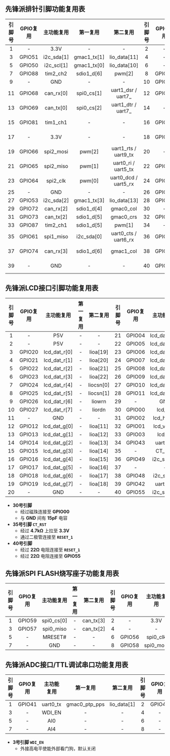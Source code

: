 <!--
 * @Author: Ilikara 3435193369@qq.com
 * @Date: 2025-01-17 18:44:43
 * @LastEditors: Ilikara 3435193369@qq.com
 * @LastEditTime: 2025-02-14 09:55:48
 * @FilePath: /ls2k0300_peripheral_library/先锋派引脚功能复用表.md
 * @Description: 
 * Copyright (c) 2024 by ilikara 3435193369@qq.com
 *
 * This program is free software: you can redistribute it and/or modify
 * it under the terms of the GNU General Public License as published by
 * the Free Software Foundation, either version 3 of the License, or
 * (at your option) any later version.
 *
 * This program is distributed in the hope that it will be useful,
 * but WITHOUT ANY WARRANTY; without even the implied warranty of
 * MERCHANTABILITY or FITNESS FOR A PARTICULAR PURPOSE. See the
 * GNU General Public License for more details.
 *
 * You should have received a copy of the GNU General Public License
 * along with this program. If not, see <https://www.gnu.org/licenses/>.
-->
## 先锋派排针引脚功能复用表

| 引脚号 | GPIO复用 | 主功能复用 |  第一复用   |       第二复用       | 引脚号 | GPIO复用 | 主功能复用 |   第一复用   |       第二复用       |
| :----: | :------: | :--------: | :---------: | :------------------: | :----: | :------: | :--------: | :----------: | :------------------: |
|   1    |    -     |    3.3V    |      -      |          -           |   2    |    -     |     5V     |      -       |          -           |
|   3    |  GPIO51  | i2c_sda[1] | gmac1_tx[1] |     lio_data[11]     |   4    |    -     |     5V     |      -       |          -           |
|   5    |  GPIO50  | i2c_scl[1] | gmac1_tx[0] |     lio_data[10]     |   6    |    -     |    GND     |      -       |          -           |
|   7    |  GPIO88  |  tim2_ch2  | sdio1_d[6]  |        pwm[2]        |   8    |  GPIO44  |  uart2_tx  | gmac1_rx_ctl |     lio_data[4]      |
|   9    |    -     |    GND     |      -      |          -           |   10   |  GPIO45  |  uart2_rx  | gmac1_rx[0]  |     lio_data[5]      |
|   11   |  GPIO68  | can_rx[0]  | spi0_cs[1]  |  uart1_dsr / uart7_  |   12   |  GPIO63  |  spi1_cs   |  i2c_sda[1]  | uart0_dtr / uart4_tx |
|   13   |  GPIO69  | can_tx[0]  | spi0_cs[2]  |  uart1_dtr / uart7_  |   14   |    -     |    GND     |      -       |          -           |
|   15   |  GPIO81  |  tim1_ch1  |      -      |          -           |   16   |  GPIO70  | can_rx[1]  |  spi0_cs[3]  |  uart1_dcd / uart8_  |
|   17   |    -     |    3.3V    |      -      |          -           |   18   |  GPIO71  | can_tx[1]  |      -       |  uart1_ri / uart8_   |
|   19   |  GPIO66  | spi2_mosi  |   pwm[2]    | uart1_rts / uart9_tx |   20   |    -     |    GND     |      -       |          -           |
|   21   |  GPIO65  | spi2_miso  |   pwm[1]    | uart0_ri / uart5_tx  |   22   |  GPIO84  | tim1_ch1n  |  spi3_mosi   |      i2c_scl[3]      |
|   23   |  GPIO64  |  spi2_clk  |   pwm[0]    | uart0_dcd / uart5_rx |   24   |  GPIO67  |  spi2_cs   |    pwm[3]    | uart1_cts / uart9_rx |
|   25   |    -     |    GND     |      -      |          -           |   26   |  GPIO85  | tim1_ch2n  |   spi3_cs    |      i2c_sda[3]      |
|   27   |  GPIO53  | i2c_sda[2] | gmac1_tx[3] |     lio_data[13]     |   28   |  GPIO52  | i2c_scl[2] | gmac1_tx[2]  |     lio_data[12]     |
|   29   |  GPIO72  | can_rx[2]  | sdio1_d[4]  |      gmac0_col       |   30   |    -     |    GND     |      -       |          -           |
|   31   |  GPIO73  | can_tx[2]  | sdio1_d[5]  |      gmac0_crs       |   32   |  GPIO86  | tim1_ch3n  |  sdio1_d[4]  |        pwm[0]        |
|   33   |  GPIO87  |  tim2_ch1  | sdio1_d[5]  |        pwm[1]        |   34   |    -     |    GND     |      -       |          -           |
|   35   |  GPIO61  | spi1_miso  | i2c_sda[0]  | uart0_cts / uart6_rx |   36   |  GPIO75  | can_tx[3]  |  sdio1_d[7]  |      gmac1_crs       |
|   37   |  GPIO74  | can_rx[3]  | sdio1_d[6]  |      gmac1_col       |   38   |  GPIO62  | spi1_mosi  |  i2c_scl[1]  | uart0_dsr / uart4_rx |
|   39   |    -     |    GND     |      -      |          -           |   40   |  GPIO60  |  spi1_clk  |  i2c_scl[0]  | uart0_rts / uart6_tx |


## 先锋派LCD接口引脚功能复用表

| 引脚号 | GPIO复用 |  主功能复用  | 第一复用 | 第二复用  | 引脚号 | GPIO复用 |  主功能复用  |    第一复用    |   第二复用   |
| :----: | :------: | :----------: | :------: | :-------: | :----: | :------: | :----------: | :------------: | :----------: |
|   1    |    -     |     P5V      |    -     |     -     |   21   |  GPIO04  | lcd_dat_b[0] |       -        |   lioa[3]    |
|   2    |    -     |     P5V      |    -     |     -     |   22   |  GPIO05  | lcd_dat_b[1] |       -        |   lioa[4]    |
|   3    |  GPIO20  | lcd_dat_r[0] |    -     | lioa[19]  |   23   |  GPIO06  | lcd_dat_b[2] |       -        |   lioa[5]    |
|   4    |  GPIO21  | lcd_dat_r[1] |    -     | lioa[20]  |   24   |  GPIO07  | lcd_dat_b[3] |       -        |   lioa[6]    |
|   5    |  GPIO22  | lcd_dat_r[2] |    -     | lioa[21]  |   25   |  GPIO08  | lcd_dat_b[4] |       -        |   lioa[7]    |
|   6    |  GPIO23  | lcd_dat_r[3] |    -     | lioa[22]  |   26   |  GPIO09  | lcd_dat_b[5] |       -        |   lioa[8]    |
|   7    |  GPIO24  | lcd_dat_r[4] |    -     | liocsn[0] |   27   |  GPIO10  | lcd_dat_b[6] |       -        |   lioa[9]    |
|   8    |  GPIO25  | lcd_dat_r[5] |    -     | liocsn[1] |   28   |  GPIO11  | lcd_dat_b[7] |       -        |   lioa[10]   |
|   9    |  GPIO26  | lcd_dat_r[6] |    -     |  liowrn   |   29   |    -     |     GND      |       -        |      -       |
|   10   |  GPIO27  | lcd_dat_r[7] |    -     |  liordn   |   30   |  GPIO00  |   lcd_clk    |       -        |      -       |
|   11   |    -     |     GND      |    -     |     -     |   31   |  GPIO02  |  lcd_hsync   |       -        |   lioa[1]    |
|   12   |  GPIO12  | lcd_dat_g[0] |    -     | lioa[11]  |   32   |  GPIO01  |  lcd_vsync   |       -        |   lioa[0]    |
|   13   |  GPIO13  | lcd_dat_g[1] |    -     | lioa[12]  |   33   |  GPIO03  |    lcd_en    |       -        |   lioa[2]    |
|   14   |  GPIO14  | lcd_dat_g[2] |    -     | lioa[13]  |   34   |  GPIO43  |   uart1_tx   | gmac1_ptp_pps  | lio_data[3]  |
|   15   |  GPIO15  | lcd_dat_g[3] |    -     | lioa[14]  |   35   |    -     |    CT_RST    |       -        |      -       |
|   16   |  GPIO16  | lcd_dat_g[4] |    -     | lioa[15]  |   36   |  GPIO49  |  i2c_sda[0]  |  gmac1_tx_ctl  | lio_data[9]  |
|   17   |  GPIO17  | lcd_dat_g[5] |    -     | lioa[16]  |   37   |    -     |      -       |       -        |      -       |
|   18   |  GPIO18  | lcd_dat_g[6] |    -     | lioa[17]  |   38   |  GPIO48  |  i2c_scl[0]  |  gmac1_rx[3]   | lio_data[8]  |
|   19   |  GPIO19  | lcd_dat_g[7] |    -     | lioa[18]  |   39   |  GPIO42  |   uart1_rx   | gmac1_ptp_trig | lio_data[2]  |
|   20   |    -     |     GND      |    -     |     -     |   40   |  GPIO55  |  i2c_sda[3]  |   gmac1_mdio   | lio_data[15] |

- **30号引脚**
  - 经过磁珠连接至 **GPIO00**
  - 与 **GND** 间有 **15pF** 电容
- **35号引脚 `CT_RST`**
  - 经过 **4.7kΩ** 上拉至 **3.3V**
  - 通过二极管连接至 **`RESET_1`**
- **40号引脚**
  - 经过 **22Ω** 电阻连接至 **`RESET_1`**
  - 经过 **22Ω** 电阻连接至 **GPIO55**

## 先锋派SPI FLASH烧写座子功能复用表

| 引脚号 | GPIO复用 | 主功能复用 | 第一复用 | 第二复用  | 引脚号 | GPIO复用 | 主功能复用 | 第一复用 | 第二复用  |
| :----: | :------: | :--------: | :------: | :-------: | :----: | :------: | :--------: | :------: | :-------: |
|   1    |  GPIO59  | spi0_cs[0] |    -     | can_tx[3] |   2    |    -     |    3.3V    |    -     |     -     |
|   3    |  GPIO57  | spi0_miso  |    -     | can_tx[2] |   4    |    -     |     -      |    -     |     -     |
|   5    |    -     |  MRESET#   |    -     |     -     |   6    |  GPIO56  |  spi0_clk  |    -     | can_rx[2] |
|   7    |    -     |    GND     |    -     |     -     |   8    |  GPIO58  | spi0_mosi  |    -     | can_rx[3] |

## 先锋派ADC接口/TTL调试串口功能复用表

| 引脚号 | GPIO复用 | 主功能复用 |   第一复用    |  第二复用   | 引脚号 | GPIO复用 | 主功能复用 |    第一复用    |  第二复用   |
| :----: | :------: | :--------: | :-----------: | :---------: | :----: | :------: | :--------: | :------------: | :---------: |
|   1    |  GPIO41  |  uart0_tx  | gmac0_ptp_pps | lio_data[1] |   2    |  GPIO40  |  uart0_rx  | gmac0_ptp_trig | lio_data[0] |
|   3    |    -     |   WDI_EN   |       -       |      -      |   4    |    -     |    3.3V    |       -        |      -      |
|   5    |    -     |    AI0     |       -       |      -      |   6    |    -     |    AI1     |       -        |      -      |
|   7    |    -     |    AI4     |       -       |      -      |   8    |    -     |    AI5     |       -        |      -      |

- **3号引脚 `WDI_EN`**
  - 外接高电平使能外部看门狗，默认关闭